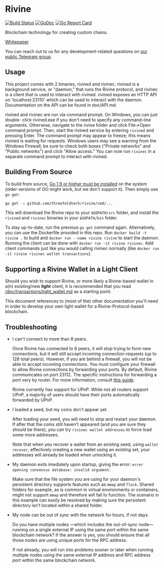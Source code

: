 Rivine
======

[![Build Status](https://travis-ci.org/rivine/rivine.svg?branch=master)](https://travis-ci.org/rivine/rivine)
[![GoDoc](https://godoc.org/github.com/threefoldtech/rivine?status.svg)](https://godoc.org/github.com/threefoldtech/rivine)
[![Go Report Card](https://goreportcard.com/badge/github.com/threefoldtech/rivine)](https://goreportcard.com/report/github.com/threefoldtech/rivine)

Blockchain technology for creating custom chains.

[Whitepaper](doc/whitepaper.md)

You can reach out to us for any development-related questions on [our public Telegram group](https://t.me/rivine).

Usage
-----

This project comes with 2 binaries, rivined and rivinec. rivined is a background
service, or "daemon," that runs the Rivine protocol, and rivinec is a client that is
used to interact with rivined. rivined exposes an HTTP API on 'localhost:23110' which
can be used to interact with the daemon. Documentation on the API can be found in doc/API.md.

rivined and rivinec are run via command prompt. On Windows, you can just double-
click rivined.exe if you don't need to specify any command-line arguments.
Otherwise, navigate to the rivine folder and click File->Open command prompt.
Then, start the rivined service by entering `rivined` and pressing Enter. The
command prompt may appear to freeze; this means rivined is waiting for requests.
Windows users may see a warning from the Windows Firewall; be sure to check
both boxes ("Private networks" and "Public networks") and click "Allow
access." You can now run `rivinec` in a separate command prompt to interact with
rivined.

Building From Source
--------------------

To build from source, [Go 1.9 or higher must be installed](https://golang.org/doc/install)
on the system (older versions of GO might work, but we don't support it). Then simply use `go get`:

```bash
go get -u github.com/threefoldtech/rivine/cmd/...
```

This will download the Rivine repo to your `$GOPATH/src` folder, and install the
`rivined` and `rivinec` binaries in your `$GOPATH/bin` folder.

To stay up-to-date, run the previous `go get` command again. Alternatively, you
can use the Dockerfile provided in this repo. Run `docker build -t rivine .`
to build and `docker run --name rivine rivine` to start the daemon.
Running the client can be done with `docker run -it rivine rivinec`.
Add client commands just like you would calling rivinec normally (like `docker run -it rivine rivinec wallet transactions`).

Supporting a Rivine Wallet in a Light Client
--------------------

Should you wish to support Rivine, or more likely a Rivine-based wallet in a(n) existing/new **light** client,
it is recommended that you read [/doc/transactions/light_wallet.md](/doc/transactions/light_wallet.md) as a starting point.

This document references to (most of the) other documentation
you'll need in order to develop your own light wallet for a Rivine-Protocol-based blockchain.

Troubleshooting
---------------

- I can't connect to more than 8 peers.

  Once Rivine has connected to 8 peers, it will stop trying to form new
  connections, but it will still accept incoming connection requests (up to 128
  total peers). However, if you are behind a firewall, you will not be able to
  accept incoming connections. You must configure your firewall to allow Rivine
  connections by forwarding your ports. By default, Rivine communicates on port
  23112. The specific instructions for forwarding a port vary by
  router. For more information, consult [this guide](http://portfoward.com).

  Rivine currently has support for UPnP. While not all routers support UPnP, a
  majority of users should have their ports automatically forwarded by UPnP.

- I loaded a seed, but my coins don't appear yet.

  After loading your seed, you will need to stop and restart your daemon. If after that
  the coins still haven't appeared (and you are sure they should be there), you can
  try `rivinec wallet addresses` to force load some more addresses.

  Note that when you recover a wallet from an existing seed, using `wallet recover`,
  effectively creating a new wallet using an existing set,
  your addresses will already be loaded when unlocking it.

- My daemon exits imediately upon startup, giving the error: `error opening consensus database: invalid argument`:

  Make sure that the file system you are using for your daemon's persistent directory
  supports features such as `mmap` and `flock`. Shared folders for example, as is common
  in virtual environments or containers, might not support `mmap` and therefore will
  fail to function. The scenario in this example can easily be resolved by making sure
  the persistent directory isn't located within a shared folder.

- My node can be out of sync with the network for hours, if not days.

  Do you have multiple nodes —which includes the out-of-sync node— running
  on a single external IP using the same port within the same blockchain network? If the answer is yes,
  you should ensure that all those nodes are using unique ports for the RPC address.
  
  If not already, you will run into problems sooner or later when running multiple nodes
  using the same external IP address and RPC address port within the same blockchain network.
